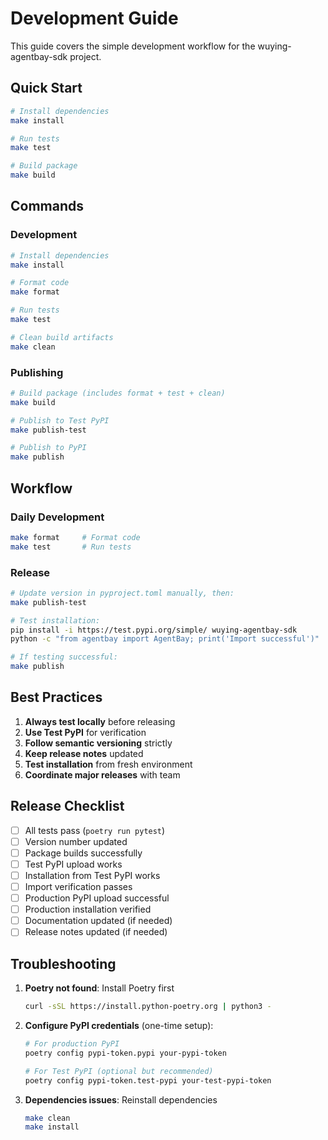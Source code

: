 # Development Guide

This guide covers the simple development workflow for the wuying-agentbay-sdk project.

## Quick Start

```bash
# Install dependencies
make install

# Run tests
make test

# Build package
make build
```

## Commands

### Development

```bash
# Install dependencies
make install

# Format code
make format

# Run tests
make test

# Clean build artifacts
make clean
```

### Publishing

```bash
# Build package (includes format + test + clean)
make build

# Publish to Test PyPI
make publish-test

# Publish to PyPI
make publish
```

## Workflow

### Daily Development

```bash
make format     # Format code
make test       # Run tests
```

### Release

```bash
# Update version in pyproject.toml manually, then:
make publish-test

# Test installation:
pip install -i https://test.pypi.org/simple/ wuying-agentbay-sdk
python -c "from agentbay import AgentBay; print('Import successful')"

# If testing successful:
make publish
```

## Best Practices

1. **Always test locally** before releasing
2. **Use Test PyPI** for verification
3. **Follow semantic versioning** strictly
4. **Keep release notes** updated
5. **Test installation** from fresh environment
6. **Coordinate major releases** with team

## Release Checklist

- [ ] All tests pass (`poetry run pytest`)
- [ ] Version number updated
- [ ] Package builds successfully
- [ ] Test PyPI upload works
- [ ] Installation from Test PyPI works
- [ ] Import verification passes
- [ ] Production PyPI upload successful
- [ ] Production installation verified
- [ ] Documentation updated (if needed)
- [ ] Release notes updated (if needed)

## Troubleshooting

1. **Poetry not found**: Install Poetry first
   ```bash
   curl -sSL https://install.python-poetry.org | python3 -

   ```
2. **Configure PyPI credentials** (one-time setup):
   ```bash
   # For production PyPI
   poetry config pypi-token.pypi your-pypi-token
   
   # For Test PyPI (optional but recommended)
   poetry config pypi-token.test-pypi your-test-pypi-token
   ```

3. **Dependencies issues**: Reinstall dependencies
   ```bash
   make clean
   make install
   ``` 